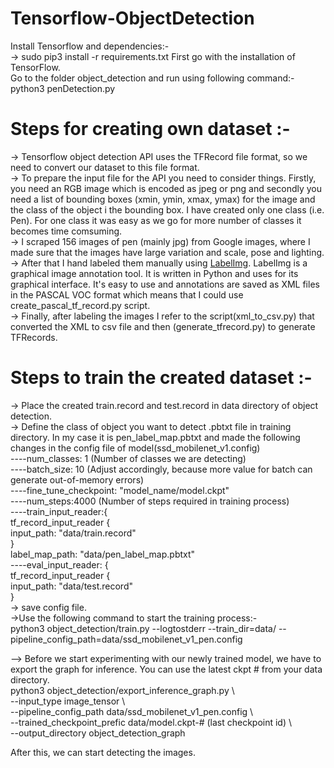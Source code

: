 # Tensorflow-ObjectDetection   
Install Tensorflow and dependencies:-  
-> sudo pip3 install -r requirements.txt
First go with the installation of TensorFlow.  
Go to the folder object_detection and run using following command:-  
    python3 penDetection.py
# Steps for creating own dataset :-   
-> Tensorflow object detection API uses the TFRecord file format, so we need to convert our dataset to this file format.  
-> To prepare the input file for the API you need to consider things. Firstly, you need an RGB image which is encoded as jpeg or png and secondly you need a list of bounding boxes (xmin, ymin, xmax, ymax) for the image and the class of the object i the bounding box. I have created only one class (i.e. Pen). For one class it was easy as we go for more number of classes it becomes time comsuming.  
-> I scraped 156 images of pen (mainly jpg) from Google images, where I made sure that the images have large variation and scale, pose and lighting.  
-> After that I hand labeled them manually using [LabelImg](https://www.github.com/tzutalin/labelImg). LabelImg is a graphical image annotation tool. It is written in Python and uses for its graphical interface. It's easy to use and annotations are saved as XML files in the PASCAL VOC format which means that I could use create_pascal_tf_record.py script.  
-> Finally, after labeling the images I refer to the script(xml_to_csv.py) that converted the XML to csv file and then (generate_tfrecord.py) to generate TFRecords.
# Steps to train the created dataset :-  
-> Place the created train.record and test.record in data directory of object detection.  
-> Define the class of object you want to detect .pbtxt file in training directory. In my case it is pen_label_map.pbtxt and made the following changes in the config file of model(ssd_mobilenet_v1.config)  
----num_classes: 1 (Number of classes we are detecting)  
----batch_size: 10 (Adjust accordingly, because more value for batch can generate out-of-memory errors)  
----fine_tune_checkpoint: "model_name/model.ckpt"  
----num_steps:4000 (Number of steps required in training process)  
----train_input_reader:{  
 	tf_record_input_reader {  
	input_path: "data/train.record"  
	}  
      	label_map_path: "data/pen_label_map.pbtxt"  
----eval_input_reader: {  
 	tf_record_input_reader {  
	input_path: "data/test.record"  
	}  
-> save config file.  
->Use the following command to start the training process:-  
python3 object_detection/train.py --logtostderr --train_dir=data/ --pipeline_config_path=data/ssd_mobilenet_v1_pen.config  

--> Before we start experimenting with our newly trained model, we have to export the graph for inference. You can use the latest ckpt # from
your data directory.  
python3 object_detection/export_inference_graph.py \  
   --input_type image_tensor \  
   --pipeline_config_path data/ssd_mobilenet_v1_pen.config \  
   --trained_checkpoint_prefic data/model.ckpt-# (last checkpoint id) \  
   --output_directory object_detection_graph  

After this, we can start detecting the images.


